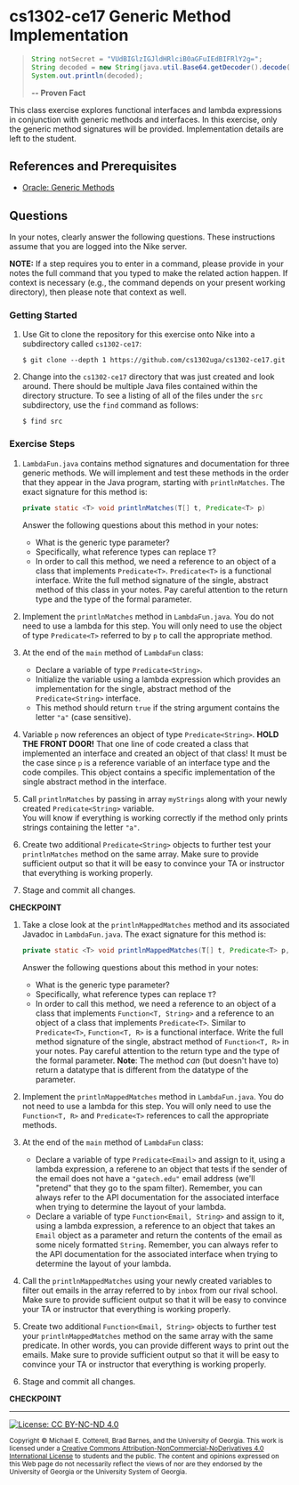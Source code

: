 
# cs1302-ce17 Generic Method Implementation

> ```java
> String notSecret = "VUdBIGlzIGJldHRlciB0aGFuIEdBIFRlY2g=";
> String decoded = new String(java.util.Base64.getDecoder().decode(notSecret));
> System.out.println(decoded);
> ```
> **-- Proven Fact**

This class exercise explores functional interfaces and lambda expressions in
conjunction with generic methods and interfaces. In this exercise, only the generic
method signatures will be provided. Implementation details are left to the student.

## References and Prerequisites

* [Oracle: Generic Methods](https://docs.oracle.com/javase/tutorial/extra/generics/methods.html)

## Questions

In your notes, clearly answer the following questions. These instructions assume that you are 
logged into the Nike server. 

**NOTE:** If a step requires you to enter in a command, please provide in your notes the full 
command that you typed to make the related action happen. If context is necessary (e.g., the 
command depends on your present working directory), then please note that context as well.

### Getting Started

1. Use Git to clone the repository for this exercise onto Nike into a subdirectory called `cs1302-ce17`:

   ```
   $ git clone --depth 1 https://github.com/cs1302uga/cs1302-ce17.git
   ```

1. Change into the `cs1302-ce17` directory that was just created and look around. There should be
   multiple Java files contained within the directory structure. To see a listing of all of the 
   files under the `src` subdirectory, use the `find` command as follows:
   
   ```
   $ find src
   ```

### Exercise Steps

1. `LambdaFun.java` contains method signatures and documentation for three generic methods. We will implement
    and test these methods in the order that they appear in the Java program, starting with `printlnMatches`. 
    The exact signature for this method is:
    ```java
    private static <T> void printlnMatches(T[] t, Predicate<T> p)
    ```
    Answer the following questions about this method in your notes:
    * What is the generic type parameter?
    * Specifically, what reference types can replace `T`?
    * In order to call this method, we need a reference to an object of a class that implements `Predicate<T>`. 
      `Predicate<T>` is a functional interface. Write the full method signature of the single, abstract method
      of this class in your notes. Pay careful attention to the return type and the type of the formal parameter.
      
1. Implement the `printlnMatches` method in `LambdaFun.java`. You do not need to use a lambda for this step. You will
   only need to use the object of type `Predicate<T>` referred to by `p` to call the appropriate method.
   
1. At the end of the `main` method of `LambdaFun` class:
   * Declare a variable of type `Predicate<String>`.
   * Initialize the variable using a lambda expression which provides an implementation for the single, abstract
     method of the `Predicate<String>` interface.
   * This method should return `true` if the string argument contains the letter `"a"` (case sensitive).
   
1. Variable `p` now references an object of type `Predicate<String>`. **HOLD THE FRONT DOOR!** That one line of code
   created a class that implemented an interface and created an object of that class! It must be the case since
   `p` is a reference variable of an interface type and the code compiles. This object contains a specific implementation
   of the single abstract method in the interface.
   
1. Call `printlnMatches` by passing in array `myStrings` along with your newly created `Predicate<String>` variable.  
   You will know if everything is working correctly if the method only prints strings containing the letter `"a"`.
   
1. Create two additional `Predicate<String>` objects to further test your `printlnMatches` method on the same
   array. Make sure to provide sufficient output so that it will be easy to convince your TA or instructor that 
   everything is working properly.
   
1. Stage and commit all changes.

**CHECKPOINT**
   
1. Take a close look at the `printlnMappedMatches` method and its associated Javadoc in `LambdaFun.java`. 
   The exact signature for this method is:
   ```java
   private static <T> void printlnMappedMatches(T[] t, Predicate<T> p, Function<T, String> f)
   ```
   Answer the following questions about this method in your notes:
   * What is the generic type parameter?
   * Specifically, what reference types can replace `T`?
   * In order to call this method, we need a reference to an object of a class that implements `Function<T, String>`
     and a reference to an object of a class that implements `Predicate<T>`. Similar to `Predicate<T>`,
     `Function<T, R>` is a functional interface. Write the full method signature of the single, abstract method
     of `Function<T, R>` in your notes. Pay careful attention to the return type and the type of the formal parameter.
     **Note**: The method *can* (but doesn't have to) return a datatype that is different from the datatype of the 
     parameter.
     
1. Implement the `printlnMappedMatches` method in `LambdaFun.java`. You do not need to use a lambda for this step.
   You will only need to use the `Function<T, R>` and `Predicate<T>` references to call the appropriate methods.
   
1. At the end of the `main` method of `LambdaFun` class:
   * Declare a variable of type `Predicate<Email>` and assign to it, using a lambda expression, a referene to
     an object that tests if the sender of the email does not have a `"gatech.edu"` email address 
     (we'll "pretend" that they go to the spam filter). Remember, you can always refer to the API documentation
     for the associated interface when trying to determine the layout of your lambda.
   * Declare a variable of type `Function<Email, String>` and assign to it, using a lambda expression, a reference
     to an object that takes an `Email` object as a parameter and return the contents of the email as some
     nicely formatted `String`. Remember, you can always refer to the API documentation
     for the associated interface when trying to determine the layout of your lambda.
   
1. Call the `printlnMappedMatches` using your newly created variables to filter out emails in the array referred
   to by `inbox` from our rival school. Make sure to provide sufficient output so that it will be easy to 
   convince your TA or instructor that everything is working properly.
   
1. Create two additional `Function<Email, String>` objects to further test your `printlnMappedMatches` method on the same
   array with the same predicate. In other words, you can provide different ways to print out the emails. 
   Make sure to provide sufficient output so that it will be easy to convince your TA or instructor that 
   everything is working properly.
   
1. Stage and commit all changes.

**CHECKPOINT**

<hr/>

[![License: CC BY-NC-ND 4.0](https://img.shields.io/badge/License-CC%20BY--NC--ND%204.0-lightgrey.svg)](http://creativecommons.org/licenses/by-nc-nd/4.0/)

<small>
Copyright &copy; Michael E. Cotterell, Brad Barnes, and the University of Georgia.
This work is licensed under a <a rel="license" href="http://creativecommons.org/licenses/by-nc-nd/4.0/">Creative Commons Attribution-NonCommercial-NoDerivatives 4.0 International License</a> to students and the public.
The content and opinions expressed on this Web page do not necessarily reflect the views of nor are they endorsed by the University of Georgia or the University System of Georgia.
</small>
